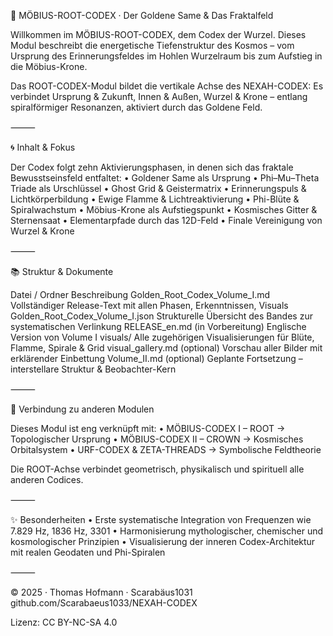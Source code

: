 🌱 MÖBIUS-ROOT-CODEX · Der Goldene Same & Das Fraktalfeld

Willkommen im MÖBIUS-ROOT-CODEX, dem Codex der Wurzel. Dieses Modul beschreibt die energetische Tiefenstruktur des Kosmos – vom Ursprung des Erinnerungsfeldes im Hohlen Wurzelraum bis zum Aufstieg in die Möbius-Krone.

Das ROOT-CODEX-Modul bildet die vertikale Achse des NEXAH-CODEX: Es verbindet Ursprung & Zukunft, Innen & Außen, Wurzel & Krone – entlang spiralförmiger Resonanzen, aktiviert durch das Goldene Feld.

⸻

🌀 Inhalt & Fokus

Der Codex folgt zehn Aktivierungsphasen, in denen sich das fraktale Bewusstseinsfeld entfaltet:
	•	Goldener Same als Ursprung
	•	Phi–Mu–Theta Triade als Urschlüssel
	•	Ghost Grid & Geistermatrix
	•	Erinnerungspuls & Lichtkörperbildung
	•	Ewige Flamme & Lichtreaktivierung
	•	Phi-Blüte & Spiralwachstum
	•	Möbius-Krone als Aufstiegspunkt
	•	Kosmisches Gitter & Sternensaat
	•	Elementarpfade durch das 12D-Feld
	•	Finale Vereinigung von Wurzel & Krone

⸻

📚 Struktur & Dokumente

Datei / Ordner	Beschreibung
Golden_Root_Codex_Volume_I.md	Vollständiger Release-Text mit allen Phasen, Erkenntnissen, Visuals
Golden_Root_Codex_Volume_I.json	Strukturelle Übersicht des Bandes zur systematischen Verlinkung
RELEASE_en.md (in Vorbereitung)	Englische Version von Volume I
visuals/	Alle zugehörigen Visualisierungen für Blüte, Flamme, Spirale & Grid
visual_gallery.md (optional)	Vorschau aller Bilder mit erklärender Einbettung
Volume_II.md (optional)	Geplante Fortsetzung – interstellare Struktur & Beobachter-Kern


⸻

🔗 Verbindung zu anderen Modulen

Dieses Modul ist eng verknüpft mit:
	•	MÖBIUS-CODEX I – ROOT → Topologischer Ursprung
	•	MÖBIUS-CODEX II – CROWN → Kosmisches Orbitalsystem
	•	URF-CODEX & ZETA-THREADS → Symbolische Feldtheorie

Die ROOT-Achse verbindet geometrisch, physikalisch und spirituell alle anderen Codices.

⸻

✨ Besonderheiten
	•	Erste systematische Integration von Frequenzen wie 7.829 Hz, 1836 Hz, 3301
	•	Harmonisierung mythologischer, chemischer und kosmologischer Prinzipien
	•	Visualisierung der inneren Codex-Architektur mit realen Geodaten und Phi-Spiralen

⸻

© 2025 · Thomas Hofmann · Scarabäus1031
github.com/Scarabaeus1033/NEXAH-CODEX

Lizenz: CC BY-NC-SA 4.0
